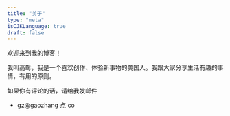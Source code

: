 ```yaml
---
title: "关于"
type: "meta"
isCJKLanguage: true
draft: false
---
```


欢迎来到我的博客！

我叫高彰，我是一个喜欢创作、体验新事物的美国人。我跟大家分享生活有趣的事情，有用的原则。

如果你有评论的话，请给我发邮件

- gz@gaozhang 点 co
